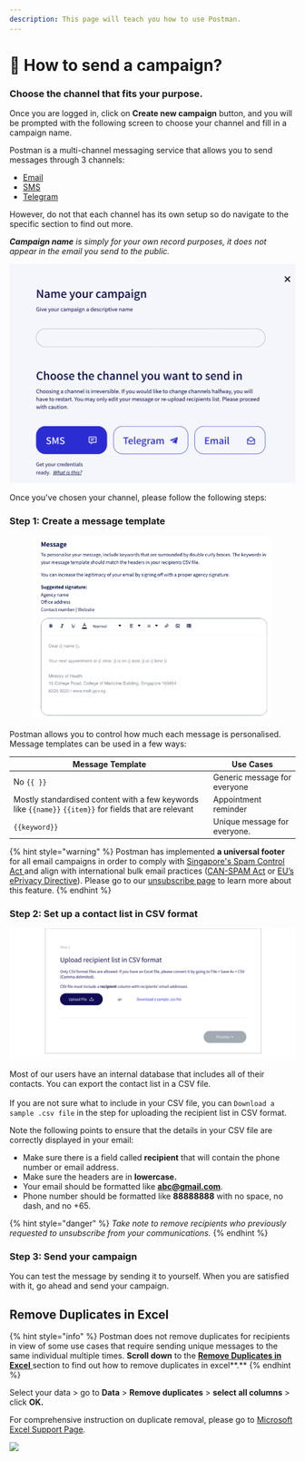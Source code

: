 ```yaml
---
description: This page will teach you how to use Postman.
---
```


# 🚀 How to send a campaign?

### Choose the channel that fits your purpose.

Once you are logged in, click on **Create new campaign** button, and you will be prompted with the following screen to choose your channel and fill in a campaign name.

Postman is a multi-channel messaging service that allows you to send messages through 3 channels:

* [Email](email/)
* [SMS](sms/)
* [Telegram](telegram-bot/)

However, do not that each channel has its own setup so do navigate to the specific section to find out more.

_**Campaign name** is simply for your own record purposes, it does not appear in the email you send to the public._

![](<../../.gitbook/assets/Screenshot 2022-05-17 at 5.22.53 PM.png>)

Once you've chosen your channel, please follow the following steps:

### Step 1: Create a message template

<figure><img src="../../.gitbook/assets/Screenshot 2023-01-11 at 11.57.17 AM.png" alt=""><figcaption></figcaption></figure>

Postman allows you to control how much each message is personalised. Message templates can be used in a few ways:

| **Message Template**                                                                                    | **Use Cases**                |
| ------------------------------------------------------------------------------------------------------- | ---------------------------- |
| No `{{ }}`                                                                                              | Generic message for everyone |
| Mostly standardised content with a few keywords like `{{name}}` `{{item}}` for fields that are relevant | Appointment reminder         |
| `{{keyword}}`                                                                                           | Unique message for everyone. |

{% hint style="warning" %}
Postman has implemented **a universal footer** for all email campaigns in order to comply with [Singapore's Spam Control Act ](https://sso.agc.gov.sg/Act/SCA2007)and align with international bulk email practices ([CAN-SPAM Act](https://www.ftc.gov/tips-advice/business-center/guidance/can-spam-act-compliance-guide-business) or [EU’s ePrivacy Directive](https://ec.europa.eu/information\_society/doc/factsheets/024-privacy-and-spam-en.pdf)). Please go to our [unsubscribe page](https://guide.postman.gov.sg/guide/quick-start/email/weekly-digest-of-unsubscription) to learn more about this feature.
{% endhint %}

### Step 2: Set up a contact list in CSV format

![](../../.gitbook/assets/step2.png)

Most of our users have an internal database that includes all of their contacts. You can export the contact list in a CSV file.\
\
If you are not sure what to include in your CSV file, you can `Download a sample .csv file` in the step for uploading the recipient list in CSV format.

Note the following points to ensure that the details in your CSV file are correctly displayed in your email:

* Make sure there is a field called **recipient** that will contain the phone number or email address.
* Make sure the headers are in **lowercase.**
* Your email should be formatted like **abc@gmail.com**.
* Phone number should be formatted like **88888888** with no space, no dash, and no +65.

{% hint style="danger" %}
_Take note to remove recipients who previously requested to unsubscribe from your communications._
{% endhint %}

### Step 3: Send your campaign

You can test the message by sending it to yourself. When you are satisfied with it, go ahead and send your campaign.

## Remove Duplicates in Excel

{% hint style="info" %}
Postman does not remove duplicates for recipients in view of some use cases that require sending unique messages to the same individual multiple times. **Scroll down** to the [**Remove Duplicates in Excel** ](https://guide.postman.gov.sg/quick-start#remove-duplicates-in-excel)section to find out how to remove duplicates in excel\*\*.\*\*
{% endhint %}

Select your data > go to **Data** > **Remove duplicates** > **select all columns** > click **OK.**

For comprehensive instruction on duplicate removal, please go to [Microsoft Excel Support Page](https://support.microsoft.com/en-us/office/find-and-remove-duplicates-00e35bea-b46a-4d5d-b28e-66a552dc138d).

![](../../.gitbook/assets/remove\_duplicates.gif)
